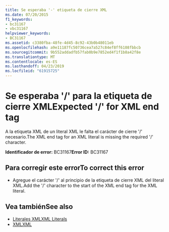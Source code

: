 ```yaml
---
title: Se esperaba '-' etiqueta de cierre XML
ms.date: 07/20/2015
f1_keywords:
- bc31167
- vbc31167
helpviewer_keywords:
- BC31167
ms.assetid: c3380fba-48fe-4d45-8c92-43b0b48011eb
ms.openlocfilehash: a9e11187fc50736cea7a527c84ef8ff6108fbbcb
ms.sourcegitcommit: 9b552addadfb57fab0b9e7852ed4f1f1b8a42f8e
ms.translationtype: MT
ms.contentlocale: es-ES
ms.lasthandoff: 04/23/2019
ms.locfileid: "61915725"
---
```

# <a name="expected--for-xml-end-tag"></a><span data-ttu-id="7580a-102">Se esperaba '/' para la etiqueta de cierre XML</span><span class="sxs-lookup"><span data-stu-id="7580a-102">Expected '/' for XML end tag</span></span>
<span data-ttu-id="7580a-103">A la etiqueta XML de un literal XML le falta el carácter de cierre '/' necesario.</span><span class="sxs-lookup"><span data-stu-id="7580a-103">The XML end tag for an XML literal is missing the required '/' character.</span></span>  
  
 <span data-ttu-id="7580a-104">**Identificador de error:** BC31167</span><span class="sxs-lookup"><span data-stu-id="7580a-104">**Error ID:** BC31167</span></span>  
  
## <a name="to-correct-this-error"></a><span data-ttu-id="7580a-105">Para corregir este error</span><span class="sxs-lookup"><span data-stu-id="7580a-105">To correct this error</span></span>  
  
-   <span data-ttu-id="7580a-106">Agregue el carácter '/' al principio de la etiqueta de cierre XML del literal XML.</span><span class="sxs-lookup"><span data-stu-id="7580a-106">Add the '/' character to the start of the XML end tag for the XML literal.</span></span>  
  
## <a name="see-also"></a><span data-ttu-id="7580a-107">Vea también</span><span class="sxs-lookup"><span data-stu-id="7580a-107">See also</span></span>

- [<span data-ttu-id="7580a-108">Literales XML</span><span class="sxs-lookup"><span data-stu-id="7580a-108">XML Literals</span></span>](../../visual-basic/language-reference/xml-literals/index.md)
- [<span data-ttu-id="7580a-109">XML</span><span class="sxs-lookup"><span data-stu-id="7580a-109">XML</span></span>](../../visual-basic/programming-guide/language-features/xml/index.md)
